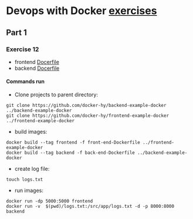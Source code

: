 # Devops with Docker [exercises](https://devopswithdocker.com/exercises/)

## Part 1

### Exercise 12

- frontend [Docerfile](front-end-Dockerfile)
- backend [Docerfile](back-end-Dockerfile)

#### Commands run

- Clone projects to parent directory:
```
git clone https://github.com/docker-hy/backend-example-docker ../backend-example-docker
git clone https://github.com/docker-hy/frontend-example-docker ../frontend-example-docker
```

- build images:
```
docker build --tag frontend -f front-end-Dockerfile ../frontend-example-docker
docker build --tag backend -f back-end-Dockerfile ../backend-example-docker
```

- create log file:
```
touch logs.txt
```

- run images:
```
docker run -dp 5000:5000 frontend
docker run -v  $(pwd)/logs.txt:/src/app/logs.txt -d -p 8000:8000 backend
```
